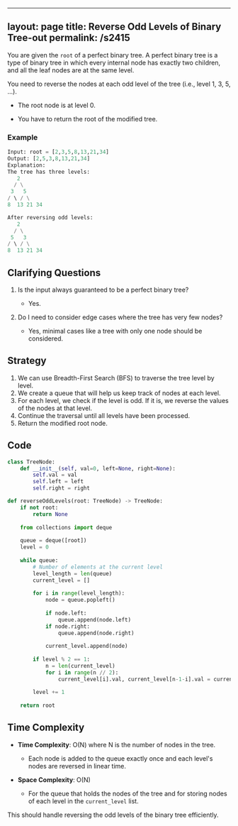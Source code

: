 
---
layout: page
title:  Reverse Odd Levels of Binary Tree-out
permalink: /s2415
---

You are given the `root` of a perfect binary tree. A perfect binary tree is a type of binary tree in which every internal node has exactly two children, and all the leaf nodes are at the same level.

You need to reverse the nodes at each odd level of the tree (i.e., level 1, 3, 5, ...).

* The root node is at level 0.

* You have to return the root of the modified tree.

### Example

```python
Input: root = [2,3,5,8,13,21,34]
Output: [2,5,3,8,13,21,34]
Explanation:
The tree has three levels:
   2
  / \
 3   5
/ \ / \
8  13 21 34

After reversing odd levels:
   2
  / \
 5   3
/ \ / \
8  13 21 34
```

## Clarifying Questions

1. Is the input always guaranteed to be a perfect binary tree?
   - Yes.

2. Do I need to consider edge cases where the tree has very few nodes?
   - Yes, minimal cases like a tree with only one node should be considered.

## Strategy

1. We can use Breadth-First Search (BFS) to traverse the tree level by level.
2. We create a queue that will help us keep track of nodes at each level.
3. For each level, we check if the level is odd. If it is, we reverse the values of the nodes at that level.
4. Continue the traversal until all levels have been processed.
5. Return the modified root node.

## Code

```python
class TreeNode:
    def __init__(self, val=0, left=None, right=None):
        self.val = val
        self.left = left
        self.right = right

def reverseOddLevels(root: TreeNode) -> TreeNode:
    if not root:
        return None
    
    from collections import deque
    
    queue = deque([root])
    level = 0
    
    while queue:
        # Number of elements at the current level
        level_length = len(queue)
        current_level = []
        
        for i in range(level_length):
            node = queue.popleft()
            
            if node.left:
                queue.append(node.left)
            if node.right:
                queue.append(node.right)
            
            current_level.append(node)
        
        if level % 2 == 1:
            n = len(current_level)
            for i in range(n // 2):
                current_level[i].val, current_level[n-1-i].val = current_level[n-1-i].val, current_level[i].val
        
        level += 1
    
    return root
```

## Time Complexity

- **Time Complexity**: O(N) where N is the number of nodes in the tree. 
  - Each node is added to the queue exactly once and each level's nodes are reversed in linear time.
  
- **Space Complexity**: O(N) 
  - For the queue that holds the nodes of the tree and for storing nodes of each level in the `current_level` list.
  
This should handle reversing the odd levels of the binary tree efficiently.